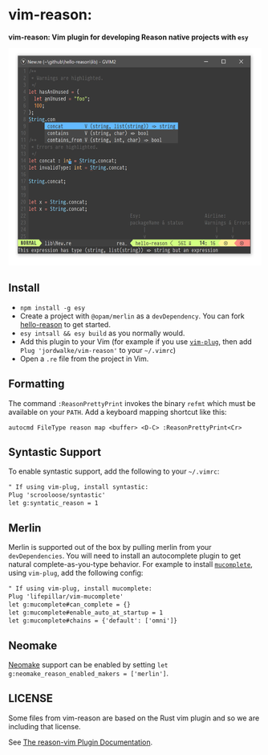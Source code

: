 vim-reason:
=========================================

**vim-reason: Vim plugin for developing Reason native projects with `esy`**

<img width="648px" height="432px" src="./doc/screenshot.png" />

## Install

- `npm install -g esy`
- Create a project with `@opam/merlin` as a `devDependency`.
You can fork [hello-reason](https://github.com/esy-ocaml/hello-reason) to get started.
- `esy intsall && esy build` as you normally would.
- Add this plugin to your Vim (for example if you use
  [`vim-plug`](https://github.com/junegunn/vim-plug), then add `Plug 'jordwalke/vim-reason'` to your `~/.vimrc`)
- Open a `.re` file from the project in Vim.


## Formatting

The command `:ReasonPrettyPrint` invokes the binary `refmt` which must be
available on your `PATH`.  Add a keyboard mapping shortcut like this:

```vim
autocmd FileType reason map <buffer> <D-C> :ReasonPrettyPrint<Cr>
```

## Syntastic Support
To enable syntastic support, add the following to your `~/.vimrc`:

```
" If using vim-plug, install syntastic:
Plug 'scrooloose/syntastic'
let g:syntatic_reason = 1
```

## Merlin

Merlin is supported out of the box by pulling merlin from your
`devDependencies`. You will need to install an autocomplete plugin to get
natural complete-as-you-type behavior. For example to install
[`mucomplete`](https://github.com/lifepillar/vim-mucomplete), using `vim-plug`,
add the following config:

```vim
" If using vim-plug, install mucomplete:
Plug 'lifepillar/vim-mucomplete'
let g:mucomplete#can_complete = {}
let g:mucomplete#enable_auto_at_startup = 1
let g:mucomplete#chains = {'default': ['omni']}
```


## Neomake
[Neomake](https://github.com/neomake/neomake) support can be enabled by setting
`let g:neomake_reason_enabled_makers = ['merlin']`.


## LICENSE

Some files from vim-reason are based on the Rust vim plugin and so we are including that license.



See [The reason-vim Plugin Documentation](./doc/vim-reason.txt).
